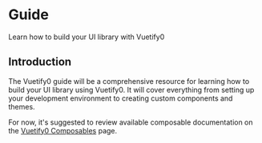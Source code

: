 # Guide

Learn how to build your UI library with Vuetify0

<DocsPageFeatures />

## Introduction

The Vuetify0 guide will be a comprehensive resource for learning how to build your UI library using Vuetify0. It will cover everything from setting up your development environment to creating custom components and themes.

For now, it's suggested to review available composable documentation on the [Vuetify0 Composables](/composables) page.
